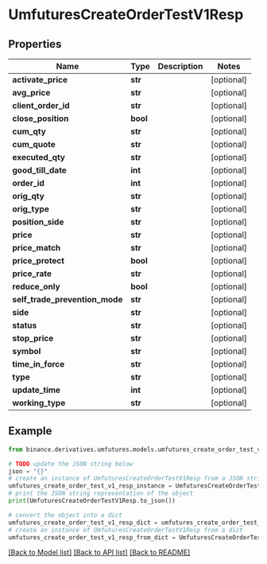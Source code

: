 # UmfuturesCreateOrderTestV1Resp


## Properties

Name | Type | Description | Notes
------------ | ------------- | ------------- | -------------
**activate_price** | **str** |  | [optional] 
**avg_price** | **str** |  | [optional] 
**client_order_id** | **str** |  | [optional] 
**close_position** | **bool** |  | [optional] 
**cum_qty** | **str** |  | [optional] 
**cum_quote** | **str** |  | [optional] 
**executed_qty** | **str** |  | [optional] 
**good_till_date** | **int** |  | [optional] 
**order_id** | **int** |  | [optional] 
**orig_qty** | **str** |  | [optional] 
**orig_type** | **str** |  | [optional] 
**position_side** | **str** |  | [optional] 
**price** | **str** |  | [optional] 
**price_match** | **str** |  | [optional] 
**price_protect** | **bool** |  | [optional] 
**price_rate** | **str** |  | [optional] 
**reduce_only** | **bool** |  | [optional] 
**self_trade_prevention_mode** | **str** |  | [optional] 
**side** | **str** |  | [optional] 
**status** | **str** |  | [optional] 
**stop_price** | **str** |  | [optional] 
**symbol** | **str** |  | [optional] 
**time_in_force** | **str** |  | [optional] 
**type** | **str** |  | [optional] 
**update_time** | **int** |  | [optional] 
**working_type** | **str** |  | [optional] 

## Example

```python
from binance.derivatives.umfutures.models.umfutures_create_order_test_v1_resp import UmfuturesCreateOrderTestV1Resp

# TODO update the JSON string below
json = "{}"
# create an instance of UmfuturesCreateOrderTestV1Resp from a JSON string
umfutures_create_order_test_v1_resp_instance = UmfuturesCreateOrderTestV1Resp.from_json(json)
# print the JSON string representation of the object
print(UmfuturesCreateOrderTestV1Resp.to_json())

# convert the object into a dict
umfutures_create_order_test_v1_resp_dict = umfutures_create_order_test_v1_resp_instance.to_dict()
# create an instance of UmfuturesCreateOrderTestV1Resp from a dict
umfutures_create_order_test_v1_resp_from_dict = UmfuturesCreateOrderTestV1Resp.from_dict(umfutures_create_order_test_v1_resp_dict)
```
[[Back to Model list]](../README.md#documentation-for-models) [[Back to API list]](../README.md#documentation-for-api-endpoints) [[Back to README]](../README.md)


